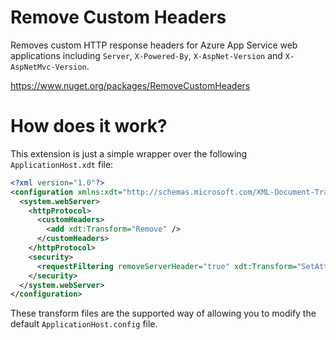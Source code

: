 # Remove Custom Headers

Removes custom HTTP response headers for Azure App Service web applications including `Server`, `X-Powered-By`, `X-AspNet-Version` and `X-AspNetMvc-Version`.

https://www.nuget.org/packages/RemoveCustomHeaders

# How does it work?

This extension is just a simple wrapper over the following `ApplicationHost.xdt` file:

```xml
<?xml version="1.0"?>
<configuration xmlns:xdt="http://schemas.microsoft.com/XML-Document-Transform">
  <system.webServer>
    <httpProtocol>
      <customHeaders>
        <add xdt:Transform="Remove" />
      </customHeaders>
    </httpProtocol>
    <security>
      <requestFiltering removeServerHeader="true" xdt:Transform="SetAttributes(removeServerHeader)" />
    </security>
  </system.webServer>
</configuration>
```

These transform files are the supported way of allowing you to modify the default `ApplicationHost.config` file.
